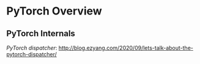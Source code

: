 # PyTorch Overview

## PyTorch Internals
*PyTorch dispatcher*: http://blog.ezyang.com/2020/09/lets-talk-about-the-pytorch-dispatcher/
